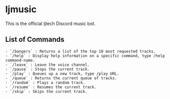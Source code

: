 # ljmusic

This is the official ljtech Discord music bot.

## List of Commands

    - `/bangers` : Returns a list of the top 10 most requested tracks.
    - `/help` : Display help information on a specific command, type /help command-name.
    - `/leave` : Leave the voice channel.
    - `/pause` : Stops the current track.
    - `/play` : Queues up a new track, type /play URL.
    - `/queue` : Returns the current queue of tracks.
    - `/random` : Plays a random track.
    - `/resume` : Resumes the current track.
    - `/skip` : Skips the current track.
